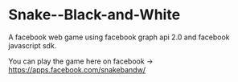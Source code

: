 Snake--Black-and-White
======================

A facebook web game using facebook graph api 2.0 and facebook javascript sdk.

You can play the game here on facebook -> https://apps.facebook.com/snakebandw/
